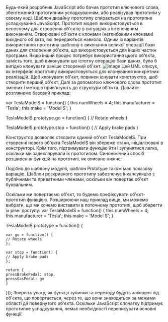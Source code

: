 Будь-який розробник JavaScript або бачив прототип ключового слова, збентежений прототипним успадкуванням, або реалізував прототипи у своєму коді. Шаблон дизайну прототипу спирається на прототипне успадкування JavaScript. Прототип моделі використовується в основному для створення об'єктів в ситуаціях з інтенсивним виконанням.
Створювані об'єкти є клонами (неглибокими клонами) вихідного об'єкта, які передаються навколо. Одним із варіантів використання прототипу шаблону є виконання великої операції бази даних для створення об'єкта, що використовується для інших частин програми. Якщо інший процес потребує використання цього об'єкта, замість того, щоб виконувати цю істотну операцію бази даних, було б вигідно клонувати раніше створений об'єкт.
![image](https://user-images.githubusercontent.com/46648541/227893457-d0ae0da2-e3e7-4bf0-82d8-dd2b80f93db0.png)
Цей UML описує, як інтерфейс прототипу використовується для клонування конкретних реалізацій.
Щоб клонувати об'єкт, повинен існувати конструктор, щоб створити перший об'єкт. Далі за допомогою ключового слова прототип змінних і методів прив'язують до структури об'єкта. Давайте розглянемо базовий приклад:

var TeslaModelS = function() {
    this.numWheels    = 4;
    this.manufacturer = 'Tesla';
    this.make         = 'Model S';
}

TeslaModelS.prototype.go = function() {
    // Rotate wheels
}

TeslaModelS.prototype.stop = function() {
    // Apply brake pads
}

Конструктор дозволяє створити єдиний об'єкт TeslaModelS. При створенні нового об'єкта TeslaModelS він збереже стани, ініціалізовані в конструкторі. Крім того, підтримувати функцію йти і зупинятися легко, оскільки ми задекларували їх прототипом. Синонімічний спосіб розширення функцій на прототипі, як описано нижче:

Подібно до шаблону модуля, шаблон Prototype також має показову варіацію. Шаблон розкривного прототипу забезпечує інкапсуляцію з публічними та приватними членами, оскільки він повертає об'єкт буквальним.

Оскільки ми повертаємо об'єкт, то будемо префіксувати об'єкт-прототип функцією. Розширюючи наш приклад вище, ми можемо вибрати, що ми хочемо виставити в поточному прототипі, щоб зберегти їх рівні доступу:
var TeslaModelS = function() {
    this.numWheels    = 4;
    this.manufacturer = 'Tesla';
    this.make         = 'Model S';
}

TeslaModelS.prototype = function() {

    var go = function() {
    // Rotate wheels
    };

    var stop = function() {
    // Apply brake pads
    };

    return {
    pressBrakePedal: stop,
    pressGasPedal: go
    }

}();
Зверніть увагу, як функції зупинки та переходу будуть захищені від об'єкта, що повертається, через те, що вони знаходяться за межами області дії повернутого об'єкта. Оскільки JavaScript спочатку підтримує прототипне успадкування, немає необхідності переписувати основні функції.
